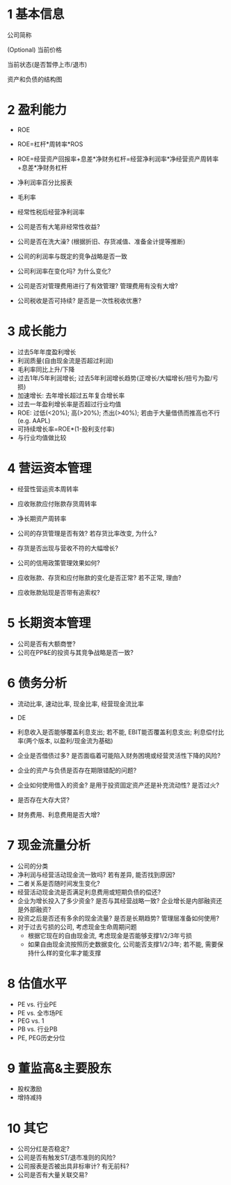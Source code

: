# 1 基本信息

公司简称

(Optional) 当前价格

当前状态(是否暂停上市/退市)

资产和负债的结构图

# 2 盈利能力

* ROE
* ROE=杠杆\*周转率\*ROS
* ROE=经营资产回报率+息差\*净财务杠杆=经营净利润率\*净经营资产周转率+息差\*净财务杠杆
* 净利润率百分比报表
* 毛利率
* 经常性税后经营净利润率



* 公司是否有大笔非经常性收益?
* 公司是否在洗大澡? (根据折旧、存货减值、准备金计提等推断)
* 公司的利润率与既定的竞争战略是否一致
* 公司利润率在变化吗? 为什么变化?
* 公司是否对管理费用进行了有效管理? 管理费用有没有大增?
* 公司税收是否可持续? 是否是一次性税收优惠?

# 3 成长能力

- 过去5年年度盈利增长
- 利润质量(自由现金流是否超过利润)
- 毛利率同比上升/下降
- 过去1年/5年利润增长; 过去5年利润增长趋势(正增长/大幅增长/扭亏为盈/亏损)
- 加速增长: 去年增长超过五年复合增长率
- 过去一年盈利增长率是否超过行业均值
- ROE: 过低(<20%); 高(>20%); 杰出(>40%); 若由于大量借债而推高也不行(e.g. AAPL)
- 可持续增长率=ROE\*(1-股利支付率)
- 与行业均值做比较

# 4 营运资本管理

* 经营性营运资本周转率
* 应收账款应付账款存货周转率
* 净长期资产周转率



* 公司的存货管理是否有效? 若存货比率改变, 为什么?
* 存货是否出现与营收不符的大幅增长?
* 公司的信用政策管理效果如何?
* 应收账款、存货和应付账款的变化是否正常? 若不正常, 理由?
* 应收账款贴现是否带有追索权?

# 5 长期资本管理

* 公司是否有大额商誉?
* 公司在PP&E的投资与其竞争战略是否一致?

# 6 债务分析

* 流动比率, 速动比率, 现金比率, 经营现金流比率
* DE
* 利息收入是否能够覆盖利息支出; 若不能, EBIT能否覆盖利息支出; 利息偿付比率(两个版本, 以盈利/现金流为基础)



* 企业是否借债过多? 是否面临着可能陷入财务困境或经营灵活性下降的风险?
* 企业的资产与负债是否存在期限错配的问题?
* 企业如何使用借入的资金? 是用于投资固定资产还是补充流动性? 是否过火?
* 是否存在大存大贷?
* 财务费用、利息费用是否大增?

# 7 现金流量分析

* 公司的分类
* 净利润与经营活动现金流一致吗? 若有差异, 能否找到原因?
* 二者关系是否随时间发生变化?
* 经营活动现金流是否满足利息费用或短期负债的偿还?
* 企业为增长投入了多少资金? 是否与其经营战略一致? 企业增长是内部融资还是外部融资?
* 投资之后是否还有多余的现金流量? 是否是长期趋势? 管理层准备如何使用?
* 对于过去亏损的公司, 考虑现金生命周期问题
  * 根据它现在的自由现金流, 考虑现金是否能够支撑1/2/3年亏损
  * 如果自由现金流按照历史数据变化, 公司能否支撑1/2/3年; 若不能, 需要保持什么样的变化率才能支撑

# 8 估值水平

- PE vs. 行业PE
- PE vs. 全市场PE
- PEG vs. 1
- PB vs. 行业PB
- PE, PEG历史分位

# 9 董监高&主要股东

* 股权激励
* 增持减持

# 10 其它

* 公司分红是否稳定?
* 公司是否有触发ST/退市准则的风险?
* 公司报表是否被出具非标审计? 有无前科?
* 公司是否有大量关联交易?
